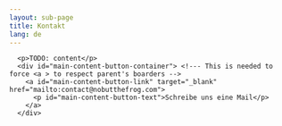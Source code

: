 ```yaml
---
layout: sub-page
title: Kontakt
lang: de
---
```


      <p>TODO: content</p>
      <div id="main-content-button-container"> <!--- This is needed to force <a > to respect parent's boarders -->
        <a id="main-content-button-link" target="_blank" href="mailto:contact@nobutthefrog.com">
          <p id="main-content-button-text">Schreibe uns eine Mail</p>
        </a>
      </div>
